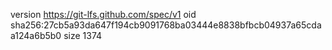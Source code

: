 version https://git-lfs.github.com/spec/v1
oid sha256:27cb5a93da647f194cb9091768ba03444e8838bfbcb04937a65cdaa124a6b5b0
size 1374
